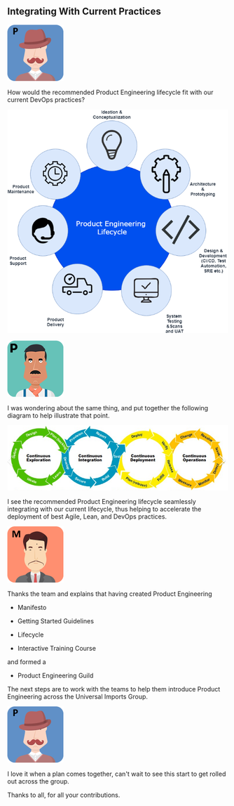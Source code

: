 ## Integrating With Current Practices

![](assets/pennyworth.png)

How would the recommended Product Engineering lifecycle fit with our current DevOps practices?

![](assets/productengineering-lifecycle.png)

![](assets/paulo.png)

I was wondering about the same thing, and put together the following diagram to help illustrate that point.

![](assets/enterprise-best-practices.png)

I see the recommended Product Engineering lifecycle seamlessly integrating with our current lifecycle, thus helping to accelerate the deployment of best Agile, Lean, and DevOps practices.

![](assets/miyagi.png)

Thanks the team and explains that having created Product Engineering

- Manifesto

- Getting Started Guidelines

- Lifecycle

- Interactive Training Course

and formed a

- Product Engineering Guild

The next steps are to work with the teams to help them introduce Product Engineering across the Universal Imports Group.

![](assets/pennyworth.png)

I love it when a plan comes together, can't wait to see this start to get rolled out across the group.

Thanks to all, for all your contributions.
